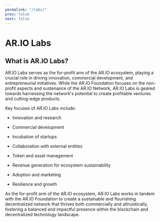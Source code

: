 ```yaml
---
permalink: "/labs/"
prev: false
next: false
---
```


# AR.IO Labs

## What is AR.IO Labs?

AR.IO Labs serves as the for-profit arm of the AR.IO ecosystem, playing a crucial role in driving innovation, commercial development, and entrepreneurial initiatives. While the AR.IO Foundation focuses on the non-profit aspects and sustenance of the AR.IO Network, AR.IO Labs is geared towards harnessing the network's potential to create profitable ventures and cutting-edge products.

Key focuses of AR.IO Labs include:

- Innovation and research

- Commercial development

- Incubation of startups

- Collaboration with external entities

- Token and asset management

- Revenue generation for ecosystem sustainability

- Adoption and marketing

- Resilience and growth

As the for-profit arm of the AR.IO ecosystem, AR.IO Labs works in tandem with the AR.IO Foundation to create a sustainable and flourishing decentralized network that thrives both commercially and altruistically, fostering a balanced and impactful presence within the blockchain and decentralized technology landscape.
